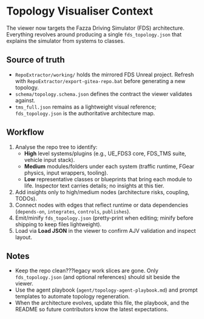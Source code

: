 # Topology Visualiser Context

The viewer now targets the Fazza Driving Simulator (FDS) architecture. Everything revolves around producing a single `fds_topology.json` that explains the simulator from systems to classes.

## Source of truth
- `RepoExtractor/working/` holds the mirrored FDS Unreal project. Refresh with `RepoExtractor/export-gitea-repo.bat` before generating a new topology.
- `schema/topology.schema.json` defines the contract the viewer validates against.
- `tms_full.json` remains as a lightweight visual reference; `fds_topology.json` is the authoritative architecture map.

## Workflow
1. Analyse the repo tree to identify:
   - **High** level systems/plugins (e.g., UE_FDS3 core, FDS_TMS suite, vehicle input stack).
   - **Medium** modules/folders under each system (traffic runtime, FGear physics, input wrappers, tooling).
   - **Low** representative classes or blueprints that bring each module to life. Inspector text carries details; no insights at this tier.
2. Add insights only to high/medium nodes (architecture risks, coupling, TODOs).
3. Connect nodes with edges that reflect runtime or data dependencies (`depends-on`, `integrates`, `controls`, `publishes`).
4. Emit/minify `fds_topology.json` (pretty-print when editing; minify before shipping to keep files lightweight).
5. Load via **Load JSON** in the viewer to confirm AJV validation and inspect layout.

## Notes
- Keep the repo clean???legacy work slices are gone. Only `fds_topology.json` (and optional references) should sit beside the viewer.
- Use the agent playbook (`agent/topology-agent-playbook.md`) and prompt templates to automate topology regeneration.
- When the architecture evolves, update this file, the playbook, and the README so future contributors know the latest expectations.

